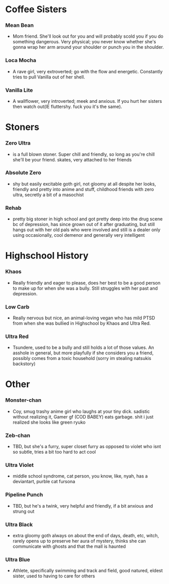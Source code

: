 # Coffee Sisters
### Mean Bean 
* Mom friend. She'll look out for you and will probably scold you if you do something dangerous. Very physical; you never know whether she's gonna       wrap her arm around your shoulder or punch you in the shoulder.
### Loca Mocha 
* A rave girl, very extroverted; go with the flow and energetic. Constantly tries to pull Vanilla out of her shell.
### Vanilla Lite 
* A wallflower, very introverted; meek and anxious. If you hurt her sisters then watch out(IE fluttershy. fuck you it's the same).
    
# Stoners
### Zero Ultra 
* is a full blown stoner. Super chill and friendly, so long as you're chill she'll be your friend. skates, very attached to her friends
### Absolute Zero 
* shy but easily excitable goth girl, not gloomy at all despite her looks, friendly and pretty into anime and stuff, childhood friends with zero ultra, secretly a bit of a masochist
### Rehab 
* pretty big stoner in high school and got pretty deep into the drug scene bc of depression, has since grown out of it after graduating, but still hangs out with her old pals who were involved and still is a dealer only using occasionally, cool demenor and generally very intelligent

# Highschool History
### Khaos
* Really friendly and eager to please, does her best to be a good person to make up for when she was a bully. Still struggles with her past and depression.
### Low Carb
* Really nervous but nice, an animal-loving vegan who has mild PTSD from when she was bullied in Highschool by Khaos and Ultra Red. 
### Ultra Red
* Tsundere, used to be a bully and still holds a lot of those values. An asshole in general, but more playfully if she considers you a friend, possibly comes from a toxic household (sorry im stealing natsukis backstory)

# Other
### Monster-chan
* Coy, smug trashy anime girl who laughs at your tiny dick. sadistic without realizing it, Gamer gf (COD BABEY) eats garbage. shit i just realized she looks like green ryuko
### Zeb-chan
* TBD, but she's a furry, super closet furry as opposed to violet who isnt so subtle, tries a bit too hard to act cool
### Ultra Violet
* middle school syndrome, cat person, you know, like, nyah, has a deviantart, purble cat fursona
### Pipeline Punch
* TBD, but he's a twink, very helpful and friendly, if a bit anxious and strung out
### Ultra Black
* extra gloomy goth always on about the end of days, death, etc, witch, rarely opens up to preserve her aura of mystery, thinks she can communicate with ghosts and that the mall is haunted
### Ultra Blue
* Athlete, specifically swimming and track and field, good natured, eldest sister, used to having to care for others
